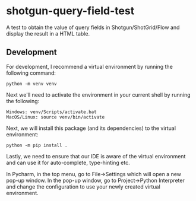 # shotgun-query-field-test
A test to obtain the value of query fields in Shotgun/ShotGrid/Flow and display the result in a HTML table.

## Development

For development, I recommend a virtual environment by running the following command:

```commandline
python -m venv venv
```

Next we'll need to activate the environment in your current shell by running the following:

```commandline
Windows: venv/Scripts/activate.bat
MacOS/Linux: source venv/bin/activate
```

Next, we will install this package (and its dependencies) to the virtual environment:

```commandline
python -m pip install .
```

Lastly, we need to ensure that our IDE is aware of the virtual environment and can use it for
auto-complete, type-hinting etc.

In Pycharm, in the top menu, go to File->Settings which will open a new pop-up window. In the pop-up
window, go to Project->Python Interpreter and change the configuration to use your newly created
virtual environment.